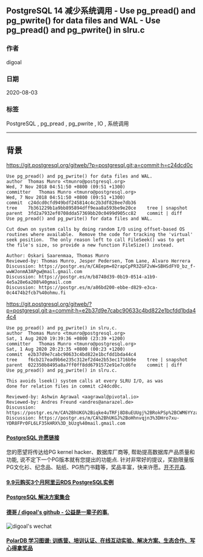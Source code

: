 ## PostgreSQL 14 减少系统调用 - Use pg_pread() and pg_pwrite() for data files and WAL - Use pg_pread() and pg_pwrite() in slru.c   
  
### 作者  
digoal  
  
### 日期  
2020-08-03  
  
### 标签  
PostgreSQL , pg_pread , pg_pwrite , IO , 系统调用      
  
----  
  
## 背景  
  
https://git.postgresql.org/gitweb/?p=postgresql.git;a=commit;h=c24dcd0c  
  
```  
Use pg_pread() and pg_pwrite() for data files and WAL.  
author	Thomas Munro <tmunro@postgresql.org>	  
Wed, 7 Nov 2018 04:51:50 +0800 (09:51 +1300)  
committer	Thomas Munro <tmunro@postgresql.org>	  
Wed, 7 Nov 2018 04:51:50 +0800 (09:51 +1300)  
commit	c24dcd0cfd949bdf245814c4c2b3df828ee7db36  
tree	7b361229b1a9bb895894dff9eaa8a593be9e20ce	tree | snapshot  
parent	3fd2a7932ef0708dda57369bb20c0499d905cc82	commit | diff  
Use pg_pread() and pg_pwrite() for data files and WAL.  
  
Cut down on system calls by doing random I/O using offset-based OS  
routines where available.  Remove the code for tracking the 'virtual'  
seek position.  The only reason left to call FileSeek() was to get  
the file's size, so provide a new function FileSize() instead.  
  
Author: Oskari Saarenmaa, Thomas Munro  
Reviewed-by: Thomas Munro, Jesper Pedersen, Tom Lane, Alvaro Herrera  
Discussion: https://postgr.es/m/CAEepm=02rapCpPR3ZGF2vW=SBHSdFYO_bz_f-wwWJonmA3APgw@mail.gmail.com  
Discussion: https://postgr.es/m/b8748d39-0b19-0514-a1b9-4e5a28e6a208%40gmail.com  
Discussion: https://postgr.es/m/a86bd200-ebbe-d829-e3ca-0c4474b2fcb7%40ohmu.fi  
```  
  
https://git.postgresql.org/gitweb/?p=postgresql.git;a=commit;h=e2b37d9e7cabc90633c4bd822e1bcfdd1bda44c4  
  
```  
Use pg_pread() and pg_pwrite() in slru.c.  
author	Thomas Munro <tmunro@postgresql.org>	  
Sat, 1 Aug 2020 19:39:36 +0800 (23:39 +1200)  
committer	Thomas Munro <tmunro@postgresql.org>	  
Sat, 1 Aug 2020 20:23:35 +0800 (00:23 +1200)  
commit	e2b37d9e7cabc90633c4bd822e1bcfdd1bda44c4  
tree	f6cb217ead9b6e235c312ef2d4e2b53ec1716b9e	tree | snapshot  
parent	022350b8495a8a7ff0ff8dd6791572e91e7cd6fe	commit | diff  
Use pg_pread() and pg_pwrite() in slru.c.  
  
This avoids lseek() system calls at every SLRU I/O, as was  
done for relation files in commit c24dcd0c.  
  
Reviewed-by: Ashwin Agrawal <aagrawal@pivotal.io>  
Reviewed-by: Andres Freund <andres@anarazel.de>  
Discussion: https://postgr.es/m/CA%2BhUKG%2Biqke4uTRFj8D8uEUUgj%2BRokPSp%2BCWM6YYzaaamG9Wvg%40mail.gmail.com  
Discussion: https://postgr.es/m/CA%2BhUKGJ%2BoHhnvqjn3%3DHro7xu-YDR8FPr0FL6LF35kHRX%3D_bUzg%40mail.gmail.com  
```  
    
  
  
  
  
  
  
  
  
  
  
  
  
  
  
  
  
  
  
  
  
  
  
  
  
  
  
  
  
  
  
  
  
  
  
  
  
  
  
  
  
  
  
  
  
  
  
  
  
  
  
  
  
  
#### [PostgreSQL 许愿链接](https://github.com/digoal/blog/issues/76 "269ac3d1c492e938c0191101c7238216")
您的愿望将传达给PG kernel hacker、数据库厂商等, 帮助提高数据库产品质量和功能, 说不定下一个PG版本就有您提出的功能点. 针对非常好的提议，奖励限量版PG文化衫、纪念品、贴纸、PG热门书籍等，奖品丰富，快来许愿。[开不开森](https://github.com/digoal/blog/issues/76 "269ac3d1c492e938c0191101c7238216").  
  
  
#### [9.9元购买3个月阿里云RDS PostgreSQL实例](https://www.aliyun.com/database/postgresqlactivity "57258f76c37864c6e6d23383d05714ea")
  
  
#### [PostgreSQL 解决方案集合](https://yq.aliyun.com/topic/118 "40cff096e9ed7122c512b35d8561d9c8")
  
  
#### [德哥 / digoal's github - 公益是一辈子的事.](https://github.com/digoal/blog/blob/master/README.md "22709685feb7cab07d30f30387f0a9ae")
  
  
![digoal's wechat](../pic/digoal_weixin.jpg "f7ad92eeba24523fd47a6e1a0e691b59")
  
  
#### [PolarDB 学习图谱: 训练营、培训认证、在线互动实验、解决方案、生态合作、写心得拿奖品](https://www.aliyun.com/database/openpolardb/activity "8642f60e04ed0c814bf9cb9677976bd4")
  
